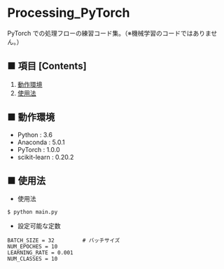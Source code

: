 # Processing_PyTorch
PyTorch での処理フローの練習コード集。（※機械学習のコードではありません。）<br>

## ■ 項目 [Contents]
1. [動作環境](#動作環境)
1. [使用法](#使用法)

## ■ 動作環境

- Python : 3.6
- Anaconda : 5.0.1
- PyTorch : 1.0.0
- scikit-learn : 0.20.2

## ■ 使用法

- 使用法
```
$ python main.py
```

- 設定可能な定数
```
BATCH_SIZE = 32         # バッチサイズ
NUM_EPOCHES = 10
LEARNING_RATE = 0.001
NUM_CLASSES = 10
```